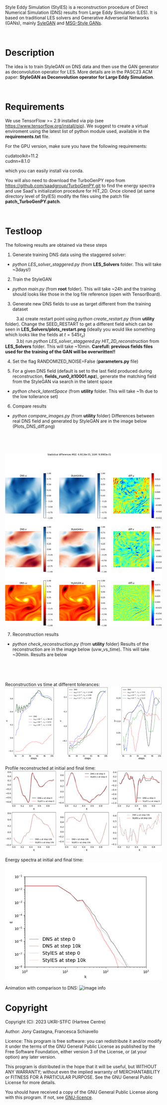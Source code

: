 Style Eddy Simulation (StylES) is a reconstruction procedure of Direct Numerical Simulation (DNS) results from Large Eddy Simulation (LES).
It is based on traditional LES solvers and Generative Adverserial Networks (GANs), mainly [SyleGAN](https://github.com/NVlabs/stylegan) and [MSG-Style GANs](https://github.com/akanimax/msg-stylegan-tf).

</br>

# Description
The idea is to train StyleGAN on DNS data and then use the GAN generator as deconvolution operator for LES. More details are in the PASC23 ACM paper: **StyleGAN as Deconvolution operator for Large Eddy Simulation**.

</br>

# Requirements
We use TensorFlow >= 2.9 installed via pip (see https://www.tensorflow.org/install/pip). We suggest to create a virtual enviroment using the latest list of python module used, available in the **requirements.txt** file.

For the GPU version, make sure you have the following requirements:

cudatoolkit=11.2\
cudnn=8.1.0

which you can easily install via conda.

You will also need to download the TurboGenPY repo from https://github.com/saadgroup/TurboGenPY.git to find the energy spectra and use  Saad's initialization procedure for HIT_2D. Once cloned (at same directory level of StylES) modify the files using the patch file **patch_TurboGenPY.patch**.

</br>

# Testloop
The following results are obtained via these steps

1) Generate training DNS data using the staggered solver:
 - *python LES_solver_staggered.py* (from **LES_Solvers** folder. This will take ~3days!)

2) Train the StyleGAN
 - *python main.py* (from **root** folder). This will take ~24h and the training should looks like those in the log file reference (open with TensorBoard).

3) Generate new DNS fields to use as target different from the training dataset

  &nbsp;&nbsp;&nbsp;&nbsp;&nbsp;&nbsp;&nbsp;&nbsp; 3.a) create restart point using
  *python create_restart.py* (from **utility** folder). Change the SEED_RESTART to get a different field which can be seen in **LES_Solvers/plots_restart.png** (ideally you would like something which looks like the fields at $t=545 \tau_e$)\
  &nbsp;&nbsp;&nbsp;&nbsp;&nbsp;&nbsp;&nbsp;&nbsp; 3.b) run *python LES_solver_staggered.py HIT_2D_reconstruction* from **LES_Solvers** folder. This will take ~10min. **Carefull: previous fields files used for the training of the GAN will be overwritten!!**

4) Set the flag RANDOMIZED_NOISE=False (**parameters.py** file)

5) For a given DNS field (default is set to the last field produced during reconstruction, **fields_run0_it10001.npz**), generate the matching field from the StyleGAN via search in the latent space
 - *python check_latentSpace* (from **utility** folder. This will take ~1h due to the low tollerance set)

6) Compare results
 - *python compare_images.py* (from **utility** folder) 
Differences between real DNS field and generated by StyleGAN are in the image below (Plots_DNS_diff.png)
<br/>
<br/>
<br/>

![image info](./utilities/results_latentSpace/Plots_DNS_diff.png)

7) Reconstruction results
- *python check_reconstruction.py* (from **utility** folder) 
Results of the reconstruction are in the image below (uvw_vs_time). This will take ~30min. Results are below
<br/>
<br/>
<br/>

Reconstruction vs time at different tolerances:
![image info](./utilities/results_reconstruction/uvw_vs_time.png)

Profile reconstructed at initial and final time:
![image info](./utilities/results_reconstruction/uvw_vs_x.png)

Energy spectra at initial and final time:
![image info](./utilities/results_reconstruction/Energy_spectrum.png)

Animation with comparison to DNS:
![image info](./utilities/results_reconstruction/animation.gif)

# Copyright
Copyright (C): 2023 UKRI-STFC (Hartree Centre)

Author: Jony Castagna, Francesca Schiavello

Licence: This program is free software: you can redistribute it and/or modify
it under the terms of the GNU General Public License as published by
the Free Software Foundation, either version 3 of the License, or
(at your option) any later version.

This program is distributed in the hope that it will be useful,
but WITHOUT ANY WARRANTY; without even the implied warranty of
MERCHANTABILITY or FITNESS FOR A PARTICULAR PURPOSE.  See the
GNU General Public License for more details.

You should have received a copy of the GNU General Public License
along with this program.  If not, see [GNU-licence](https://www.gnu.org/licenses/).
